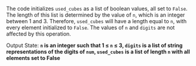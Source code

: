 The code initializes `used_cubes` as a list of boolean values, all set to `False`. The length of this list is determined by the value of `n`, which is an integer between 1 and 3. Therefore, `used_cubes` will have a length equal to `n`, with every element initialized to `False`. The values of `n` and `digits` are not affected by this operation.

Output State: **`n` is an integer such that 1 ≤ `n` ≤ 3, `digits` is a list of string representations of the digits of `num`, `used_cubes` is a list of length `n` with all elements set to False**